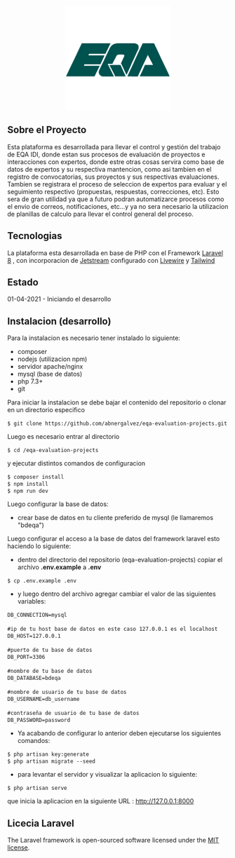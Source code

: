 <p align="center"><a href="https://eqa.es" target="_blank">
    <img src="https://github.com/abnergalvez/eqa-evaluation-projects/blob/develop/documentation/images/Logo%20EQA.png" width="">
    </a>
</p>

## Sobre el Proyecto

Esta plataforma es desarrollada para llevar el control y gestión del trabajo de EQA IDI, donde estan sus procesos de evaluación de proyectos e interacciones con expertos, donde estre otras cosas servira como base de datos de expertos y su respectiva mantencion, como asi tambien en el registro de convocatorias, sus proyectos y sus respectivas evaluaciones.
Tambien se registrara el proceso de seleccion de expertos para evaluar y el seguimiento respectivo (propuestas, respuestas, correcciones, etc).
Esto sera de gran utilidad ya que a futuro podran automatizarce procesos como el envio de correos, notificaciones, etc...y ya no sera necesario la utilizacion de planillas de calculo para llevar el control general del proceso.


## Tecnologias 

La plataforma esta desarrollada en base de PHP con el Framework <a href="https://laravel.com/" target="_blank">Laravel 8</a> , con incorporacion de 
<a href="https://jetstream.laravel.com" target="_blank">Jetstream</a> configurado con <a href="https://laravel-livewire.com/" target="_blank">Livewire</a> y <a href="https://tailwindcss.com" target="_blank">Tailwind</a>


## Estado  

01-04-2021 - Iniciando el desarrollo


## Instalacion (desarrollo)

Para la instalacion es necesario tener instalado lo siguiente:
* composer
* nodejs (utilizacion npm)
* servidor apache/nginx
* mysql (base de datos)
* php 7.3+
* git

Para iniciar la instalacion se debe bajar el contenido del repositorio o clonar en un directorio especifico
```
$ git clone https://github.com/abnergalvez/eqa-evaluation-projects.git
```
Luego es necesario entrar al directorio 
```
$ cd /eqa-evaluation-projects
```
y ejecutar distintos comandos de configuracion
```
$ composer install
$ npm install
$ npm run dev

```
Luego configurar la base de datos:

* crear base de datos en tu cliente preferido de mysql (le llamaremos "bdeqa")

Luego configurar el acceso a la base de datos del framework laravel esto haciendo lo siguiente:

* dentro del directorio del repositorio (eqa-evaluation-projects) copiar el archivo **.env.example** a **.env**
```
$ cp .env.example .env
```

* y luego dentro del archivo agregar cambiar el valor de las siguientes variables:
```
DB_CONNECTION=mysql

#ip de tu host base de datos en este caso 127.0.0.1 es el localhost
DB_HOST=127.0.0.1

#puerto de tu base de datos
DB_PORT=3306 

#nombre de tu base de datos
DB_DATABASE=bdeqa 

#nombre de usuario de tu base de datos
DB_USERNAME=db_username  

#contraseña de usuario de tu base de datos
DB_PASSWORD=password   
```
* Ya acabando de configurar lo anterior deben ejecutarse los siguientes comandos:
```
$ php artisan key:generate
$ php artisan migrate --seed
```

* para levantar el servidor y visualizar la aplicacion lo siguiente:

```
$ php artisan serve
```
que inicia la aplicacion en la siguiente URL : http://127.0.0.1:8000



## Licecia Laravel

The Laravel framework is open-sourced software licensed under the [MIT license](https://opensource.org/licenses/MIT).
